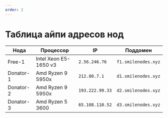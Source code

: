 ```yaml
---
order: 2
---
```



# Таблица айпи адресов нод

| Нода | Процессор | IP | Поддомен |
|---|---|---|---|
| Free-1 | Intel Xeon E5-1650 v3 | `2.56.246.76` | `f1.smilenodes.xyz` |
| Donator-1 | Amd Ryzen 9 5950x | `212.80.7.1` | `d1.smilenodes.xyz` |
| Donator-2 | Amd Ryzen 9 5950x | `193.222.99.33` | `d2.smilenodes.xyz` |
| Donator-3 | Amd Ryzen 5 3600 | `65.108.110.52` | `d3.smilenodes.xyz` |